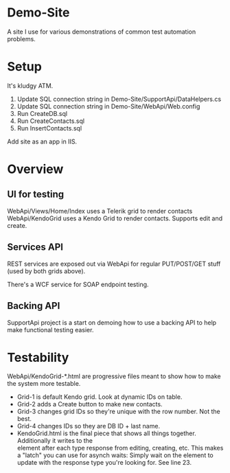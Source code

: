 Demo-Site
=========

A site I use for various demonstrations of common test automation problems.

# Setup
It's kludgy ATM. 

1. Update SQL connection string in Demo-Site/SupportApi/DataHelpers.cs
2. Update SQL connection string in Demo-Site/WebApi/Web.config
2. Run CreateDB.sql
3. Run CreateContacts.sql
4. Run InsertContacts.sql

Add site as an app in IIS.

# Overview

## UI for testing
WebApi/Views/Home/Index uses a Telerik grid to render contacts
WebApi/KendoGrid uses a Kendo Grid to render contacts. Supports edit and create.

## Services API
REST services are exposed out via WebApi for regular PUT/POST/GET stuff (used by both grids above).

There's a WCF service for SOAP endpoint testing. 

## Backing API
SupportApi project is a start on demoing how to use a backing API to help make functional testing easier.

# Testability

WebApi/KendoGrid-*.html are progressive files meant to show how to make the system more testable.

* Grid-1 is default Kendo grid. Look at dynamic IDs on table.
* Grid-2 adds a Create button to make new contacts.
* Grid-3 changes grid IDs so they're unique with the row number. Not the best. 
* Grid-4 changes IDs so they are DB ID + last name.  
* KendoGrid.html is the final piece that shows all things together. Additionally it writes to the <div id=flags/> element after each type response from editing, creating, etc. This makes a "latch" you can use for asynch waits: Simply wait on the element to update with the response type you're looking for. See line 23.

